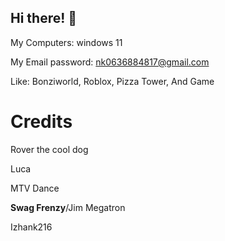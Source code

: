 ## Hi there! 👋

My Computers: windows 11

My Email password: nk0636884817@gmail.com

Like: Bonziworld, Roblox, Pizza Tower, And Game

# Credits

Rover the cool dog

Luca

MTV Dance

**Swag Frenzy**/Jim Megatron

Izhank216

